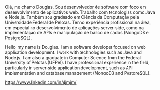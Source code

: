 Olá, me chamo Douglas. 
Sou desenvolvedor de software com foco em desenvolvimento de aplicativos web. Trabalho com tecnologias como Java e Node.js. 
Também sou graduado em Ciência da Computação pela Universidade Federal de Pelotas. 
Tenho experiência profissional na área, em especial no desenvolvimento de aplicações server-side, como na implementação de APIs e manipulação de banco de dados (MongoDB e PostgreSQL). 

Hello, my name is Douglas.
I am a software developer focused on web application development. I work with technologies such as Java and Node.js. I am also a graduate in Computer Science from the Federal University of Pelotas (UFPel). I have professional experience in the field, particularly in server-side application development, such as API implementation and database management (MongoDB and PostgreSQL).

https://www.linkedin.com/in/djmjm/


